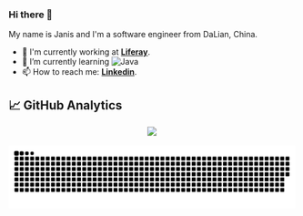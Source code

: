 ### Hi there 👋
My name is Janis and I'm a software engineer from DaLian, China.

- 💼 I'm currently working at **[Liferay](https://liferay.com)**.
- 🌱 I’m currently learning ![Java](https://img.shields.io/badge/-Java-F8F8FF?style=flat&logo=coffeescript&logoColor=FFA500)
- 📫 How to reach me: **[Linkedin](https://www.linkedin.com/in/jiadi-z-31a488227/)**. 

## 📈 GitHub Analytics

<p align="center">
<a href="https://github.com/kevhlee">
  <img height="180em" src="https://github-readme-stats-eight-theta.vercel.app/api?username=JanisZhang&show_icons=true&theme=default&include_all_commits=true&count_private=true"/>
</a>
</p>

![GitHub Snake Light](https://raw.githubusercontent.com/JanisZhang/githubSNK/main/assets/github-contribution-grid-snake.svg)

